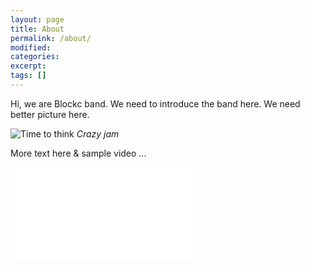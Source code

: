 ```yaml
---
layout: page
title: About
permalink: /about/
modified:
categories: 
excerpt:
tags: []
---
```


Hi, we are Blockc band. We need to introduce the band here. We need better picture here.

![Time to think]({{site.baseurl}}/images/band.jpg)
*Crazy jam*

More text here & sample video ...
<p><iframe src="videos/crazy_jam.mp4" frameborder="0" allowfullscreen></iframe></p>

